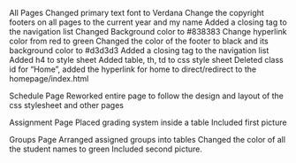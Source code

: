 All Pages
Changed primary text font to Verdana
Change the copyright footers on all pages to the current year and my name
Added a closing tag to the navigation list
Changed Background color to #838383
Change hyperlink color from red to green
Changed the color of the footer to black and its background color to #d3d3d3
Added a closing tag to the navigation list
Added h4 to style sheet
Added table, th, td to css style sheet
Deleted class id for “Home”, added the hyperlink for home to direct/redirect to the homepage/index.html 

Schedule Page
Reworked entire page to follow the design and layout of the css stylesheet and other pages

Assignment Page
Placed grading system inside a table
Included first picture

Groups Page
Arranged assigned groups into tables
Changed the color of all the student names to green
Included second picture.  

